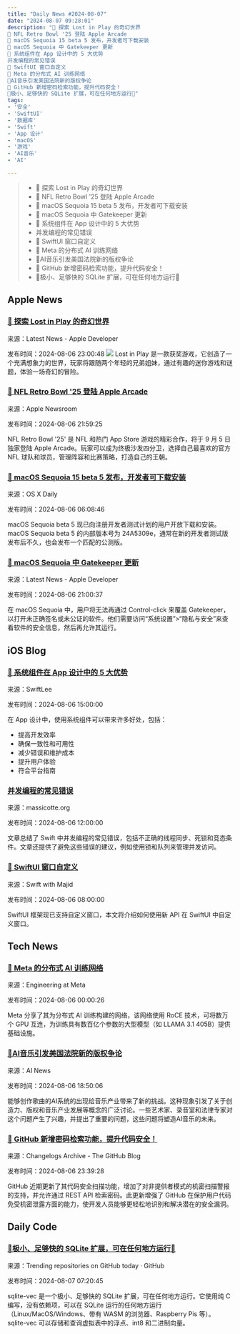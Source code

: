 ```yaml
---
title: "Daily News #2024-08-07"
date: "2024-08-07 09:28:01"
description: "🌟 探索 Lost in Play 的奇幻世界
🏈 NFL Retro Bowl '25 登陆 Apple Arcade
🌟 macOS Sequoia 15 beta 5 发布，开发者可下载安装
🌟 macOS Sequoia 中 Gatekeeper 更新
🌟 系统组件在 App 设计中的 5 大优势
并发编程的常见错误
🎉 SwiftUI 窗口自定义
🚀 Meta 的分布式 AI 训练网络
🎵AI音乐引发美国法院新的版权争论
🎉 GitHub 新增密码检索功能，提升代码安全！
🚀极小、足够快的 SQLite 扩展，可在任何地方运行🚀"
tags: 
- '安全'
- 'SwiftUI'
- '数据库'
- 'Swift'
- 'App 设计'
- 'macOS'
- '游戏'
- 'AI音乐'
- 'AI'

---
```


> - 🌟 探索 Lost in Play 的奇幻世界
> - 🏈 NFL Retro Bowl '25 登陆 Apple Arcade
> - 🌟 macOS Sequoia 15 beta 5 发布，开发者可下载安装
> - 🌟 macOS Sequoia 中 Gatekeeper 更新
> - 🌟 系统组件在 App 设计中的 5 大优势
> - 并发编程的常见错误
> - 🎉 SwiftUI 窗口自定义
> - 🚀 Meta 的分布式 AI 训练网络
> - 🎵AI音乐引发美国法院新的版权争论
> - 🎉 GitHub 新增密码检索功能，提升代码安全！
> - 🚀极小、足够快的 SQLite 扩展，可在任何地方运行🚀

## Apple News

### [🌟 探索 Lost in Play 的奇幻世界](https://developer.apple.com/news/?id=n4w6zydm)

来源：Latest News - Apple Developer

发布时间：2024-08-06 23:00:48
![](https://devimages-cdn.apple.com/wwdc-services/articles/images/4A2594D4-FDE6-437C-B564-800B32455D8F/2048.jpeg)
Lost in Play 是一款获奖游戏，它创造了一个充满想象力的世界，玩家将跟随两个年轻的兄弟姐妹，通过有趣的迷你游戏和谜题，体验一场奇幻的冒险。

### [🏈 NFL Retro Bowl '25 登陆 Apple Arcade](https://www.apple.com/newsroom/2024/08/apple-arcade-launches-three-new-games-in-september-including-nfl-retro-bowl-25/)

来源：Apple Newsroom

发布时间：2024-08-06 21:59:25

NFL Retro Bowl '25' 是 NFL 和热门 App Store 游戏的精彩合作，将于 9 月 5 日独家登陆 Apple Arcade。玩家可以成为终极沙发四分卫，选择自己最喜欢的官方 NFL 球队和球员，管理阵容和比赛策略，打造自己的王朝。

### [🌟 macOS Sequoia 15 beta 5 发布，开发者可下载安装](https://osxdaily.com/2024/08/05/macos-sequoia-15-beta-5-available-to-download/)

来源：OS X Daily

发布时间：2024-08-06 06:08:46

macOS Sequoia beta 5 现已向注册开发者测试计划的用户开放下载和安装。macOS Sequoia beta 5 的内部版本号为 24A5309e，通常在新的开发者测试版发布后不久，也会发布一个匹配的公测版。

### [🌟 macOS Sequoia 中 Gatekeeper 更新](https://developer.apple.com/news/?id=saqachfa)

来源：Latest News - Apple Developer

发布时间：2024-08-06 21:00:37

在 macOS Sequoia 中，用户将无法再通过 Control-click 来覆盖 Gatekeeper，以打开未正确签名或未公证的软件。他们需要访问“系统设置”>“隐私与安全”来查看软件的安全信息，然后再允许其运行。

## iOS Blog

### [🌟 系统组件在 App 设计中的 5 大优势](https://www.avanderlee.com/optimization/app-design-5-benefits-of-using-system-components/)

来源：SwiftLee

发布时间：2024-08-06 15:00:00

在 App 设计中，使用系统组件可以带来许多好处，包括：

- 提高开发效率
- 确保一致性和可用性
- 减少错误和维护成本
- 提升用户体验
- 符合平台指南

### [并发编程的常见错误](https://massicotte.org/mistakes-with-concurrency)

来源：massicotte.org

发布时间：2024-08-06 12:00:00

文章总结了 Swift 中并发编程的常见错误，包括不正确的线程同步、死锁和竞态条件。文章还提供了避免这些错误的建议，例如使用锁和队列来管理并发访问。

### [🎉 SwiftUI 窗口自定义](https://swiftwithmajid.com/2024/08/06/customizing-windows-in-swiftui/)

来源：Swift with Majid

发布时间：2024-08-06 08:00:00

SwiftUI 框架现已支持自定义窗口，本文将介绍如何使用新 API 在 SwiftUI 中自定义窗口。

## Tech News

### [🚀 Meta 的分布式 AI 训练网络](https://engineering.fb.com/2024/08/05/data-center-engineering/roce-network-distributed-ai-training-at-scale/)

来源：Engineering at Meta

发布时间：2024-08-06 00:00:26

Meta 分享了其为分布式 AI 训练构建的网络，该网络使用 RoCE 技术，可将数万个 GPU 互连，为训练具有数百亿个参数的大型模型（如 LLAMA 3.1 405B）提供基础设施。

### [🎵AI音乐引发美国法院新的版权争论](https://www.artificialintelligence-news.com/news/ai-music-sparks-new-copyright-battle-in-us-courts/)

来源：AI News

发布时间：2024-08-06 18:50:06

能够创作歌曲的AI系统的出现给音乐产业带来了新的挑战。这种现象引发了关于创造力、版权和音乐产业发展等概念的广泛讨论。一些艺术家、录音室和法律专家对这个问题产生了兴趣，并提出了重要的问题，这些问题将塑造AI音乐的未来。

### [🎉 GitHub 新增密码检索功能，提升代码安全！](https://github.blog/changelog/2024-08-06-secret-scanning-alerts-for-non-provider-patterns-and-passwords-are-retrievable-with-the-rest-api)

来源：Changelogs Archive - The GitHub Blog

发布时间：2024-08-06 23:39:28

GitHub 近期更新了其代码安全扫描功能，增加了对非提供者模式的机密扫描警报的支持，并允许通过 REST API 检索密码。此更新增强了 GitHub 在保护用户代码免受机密泄露方面的能力，使开发人员能够更轻松地识别和解决潜在的安全漏洞。

## Daily Code

### [🚀极小、足够快的 SQLite 扩展，可在任何地方运行🚀](https://github.com/asg017/sqlite-vec)

来源：Trending repositories on GitHub today · GitHub

发布时间：2024-08-07 07:20:45

sqlite-vec 是一个极小、足够快的 SQLite 扩展，可在任何地方运行。它使用纯 C 编写，没有依赖项，可以在 SQLite 运行的任何地方运行（Linux/MacOS/Windows、带有 WASM 的浏览器、Raspberry Pis 等）。sqlite-vec 可以存储和查询虚拟表中的浮点、int8 和二进制向量。
